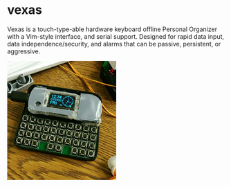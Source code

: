 # vexas
Vexas is a touch-type-able hardware keyboard offline Personal Organizer with a Vim-style interface, and serial support. Designed for rapid data input, data independence/security, and alarms that can be passive, persistent, or aggressive.

![vexas](https://raw.githubusercontent.com/TroyFletcher/vexas/main/vexas.png)